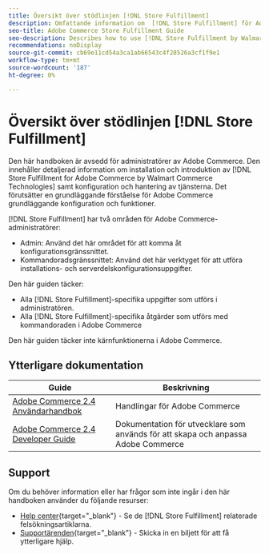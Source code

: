 ```yaml
---
title: Översikt över stödlinjen [!DNL Store Fulfillment]
description: Omfattande information om  [!DNL Store Fulfillment] för Adobe Commerce-administratörer, inklusive installation och introduktion.
seo-title: Adobe Commerce Store Fulfillment Guide
seo-description: Describes how to use [!DNL Store Fulfillment by Walmart Commerce Technologies] services with Adobe Commerce.
recommendations: noDisplay
source-git-commit: cb69e11cd54a3ca1ab66543c4f28526a3cf1f9e1
workflow-type: tm+mt
source-wordcount: '187'
ht-degree: 0%

---
```


# Översikt över stödlinjen [!DNL Store Fulfillment]

Den här handboken är avsedd för administratörer av Adobe Commerce. Den innehåller detaljerad information om installation och introduktion av [!DNL Store Fulfillment for Adobe Commerce by Walmart Commerce Technologies] samt konfiguration och hantering av tjänsterna. Det förutsätter en grundläggande förståelse för Adobe Commerce grundläggande konfiguration och funktioner.

[!DNL Store Fulfillment] har två områden för Adobe Commerce-administratörer:

* Admin: Använd det här området för att komma åt konfigurationsgränssnittet.
* Kommandoradsgränssnittet: Använd det här verktyget för att utföra installations- och serverdelskonfigurationsuppgifter.

Den här guiden täcker:

* Alla [!DNL Store Fulfillment]-specifika uppgifter som utförs i administratören.
* Alla [!DNL Store Fulfillment]-specifika åtgärder som utförs med kommandoraden i Adobe Commerce

Den här guiden täcker inte kärnfunktionerna i Adobe Commerce.

## Ytterligare dokumentation

| Guide | Beskrivning |
|-----------------------------------------------------------------------|----------------------------------------------------------------------------|
| [Adobe Commerce 2.4 Användarhandbok](https://experienceleague.adobe.com/sv/docs/commerce-admin/user-guides/home) | Handlingar för Adobe Commerce |
| [Adobe Commerce 2.4 Developer Guide](https://developer.adobe.com/commerce/docs/) | Dokumentation för utvecklare som används för att skapa och anpassa Adobe Commerce |

## Support

Om du behöver information eller har frågor som inte ingår i den här handboken använder du följande resurser:

* [Help center](https://experienceleague.adobe.com/docs/commerce-knowledge-base/kb/help-center-guide/magento-help-center-user-guide.html?lang=sv-SE#submit-ticket){target="_blank"} - Se de [!DNL Store Fulfillment] relaterade felsökningsartiklarna.
* [Supportärenden](https://experienceleague.adobe.com/docs/commerce-knowledge-base/kb/help-center-guide/magento-help-center-user-guide.html?lang=sv-SE#submit-ticket){target="_blank"} - Skicka in en biljett för att få ytterligare hjälp.
